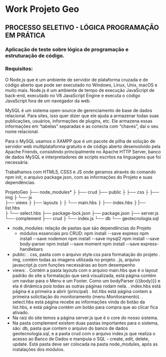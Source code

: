 # Work Projeto Geo

## PROCESSO SELETIVO - LÓGICA PROGRAMAÇÃO EM PRÁTICA
### Aplicação de teste sobre lógica de programação e estruturação de código.

### Requisitos:
O Node.js que é um ambiente de servidor de plataforma cruzada e de código aberto que pode ser executado no Windows, Linux, Unix, macOS e muito mais. Node.js é um ambiente de tempo de execução JavaScript de back-end, executado no V8 JavaScript Engine e executa o código JavaScript fora de um navegador da web.

MySQL é um sistema open-source de gerenciamento de base de dados relacional. Para sites, isso quer dizer que ele ajuda a armazenar todas suas publicações, usuários, informações de plugins, etc. Ele armazena essas informações em “tabelas” separadas e as conecta com “chaves”, daí o seu nome relacional.

Para o MySQL usamos o XAMPP que é um pacote de pilha de solução de servidor web multiplataforma gratuito e de código aberto desenvolvido pela Apache Friends, consistindo principalmente no Apache HTTP Server, banco de dados MySQL e interpretadores de scripts escritos na linguagens que foi necessária.

Trabalhamos com HTML5, CSS3 e JS onde geramos através do comando npm init, o arquivo package.json, com as informações do Projeto e suas dependências.

ProjetoGeo
  ├── node_modules*
  ├    ├── crud
  ├── public
  ├    ├── css
  ├    ├── img
  ├    └── js  
  ├── views
  ├    ├── layouts
  ├    ├    └── main.hbs
  ├    ├── index.hbs
  ├    |── list.hbs  
  ├    └── select.hbs
  ├── package-lock.json
  ├── package.json
  ├── server.js  
  └── complement
       ├── crud
       ├    └── index.js
       └── db
            └── geotecnologia.sql

  * node_modules: relação de pastas que são dependências do Projeto
      * módulos essenciais pro CRUD:
      npm install --save express
      npm install --save nodemon
      npm install --save mysql2
      npm install --save body-parser
      npm install --save moment
      npm install --save express-handlebars
  * public: 
    . css, pasta com o arquivo style.css para formatação do projeto
    . img, contém todas as imagens utilizada no projeto
    . js, arquivo javascript.js com funções necessárias ao bom desempenho
  * views:
    . Contém a pasta layouts com o arquivo main.hbs que é o layout padrão do site a formatação que será visualizada, está página contém um navbar para o Menu e um Footer. Como um  bodyParser {{{body}}} e ela é dinâmica pois todas as outras páginas rodam nela.
    . index.hbs está página é a primeira a abrir (principal)
    . list.hbs está página contem a primeira solicitação do monitoramento (menu Monitoramento).
    . select.hbs está página recebe as informações vinda do botão da list.hbs, e está página contém um botão para compra que ao clicar fica ativado.
  * Na raiz do site temos a página server.js que é o core do nosso sistema.
  * Na pasta complement existem duas pastas importantes para o sistema, são:
    db, pasta que contem o arquivo do banco de dados geotecnologia.sql, e a pasta crud com o arquivo index.js que realiza o acesso ao Banco de Dados e manipula o SQL - create, edit, delete, update. Está pasta deve ser colocada na pasta node_modules, após as instalações dos módulos.

